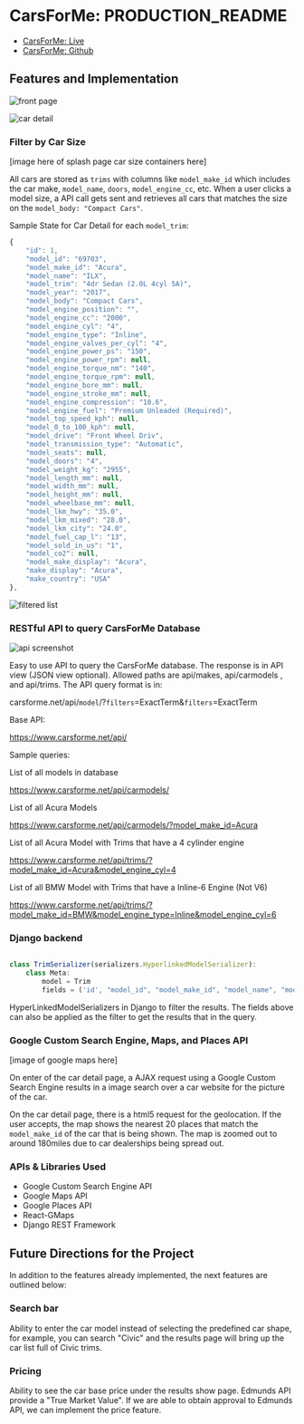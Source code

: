 # CarsForMe: PRODUCTION_README

- [CarsForMe: Live][live]
- [CarsForMe: Github][github]

[live]: http://www.CarsForMe.net
[github]: https://github.com/AkashSkySingh/CarsForMe

## Features and Implementation

![front page](https://res.cloudinary.com/nightstock/image/upload/s--0pya1wTr--/c_scale,h_340/v1491803044/splash_wyxvjq.png)

![car detail](https://res.cloudinary.com/nightstock/image/upload/s--o99XniOt--/v1491803044/cardetail_ombczh.png)

### Filter by Car Size

[image here of splash page car size containers here]

All cars are stored as `trims` with columns like `model_make_id` which includes the car make, `model_name`, `doors`, `model_engine_cc`, etc. When a user clicks a model size, a API call gets sent and retrieves all cars that matches the size on the `model_body: "Compact Cars"`.

Sample State for Car Detail for each `model_trim`:

```js
{
    "id": 1,
    "model_id": "69703",
    "model_make_id": "Acura",
    "model_name": "ILX",
    "model_trim": "4dr Sedan (2.0L 4cyl 5A)",
    "model_year": "2017",
    "model_body": "Compact Cars",
    "model_engine_position": "",
    "model_engine_cc": "2000",
    "model_engine_cyl": "4",
    "model_engine_type": "Inline",
    "model_engine_valves_per_cyl": "4",
    "model_engine_power_ps": "150",
    "model_engine_power_rpm": null,
    "model_engine_torque_nm": "140",
    "model_engine_torque_rpm": null,
    "model_engine_bore_mm": null,
    "model_engine_stroke_mm": null,
    "model_engine_compression": "10.6",
    "model_engine_fuel": "Premium Unleaded (Required)",
    "model_top_speed_kph": null,
    "model_0_to_100_kph": null,
    "model_drive": "Front Wheel Driv",
    "model_transmission_type": "Automatic",
    "model_seats": null,
    "model_doors": "4",
    "model_weight_kg": "2955",
    "model_length_mm": null,
    "model_width_mm": null,
    "model_height_mm": null,
    "model_wheelbase_mm": null,
    "model_lkm_hwy": "35.0",
    "model_lkm_mixed": "28.0",
    "model_lkm_city": "24.0",
    "model_fuel_cap_l": "13",
    "model_sold_in_us": "1",
    "model_co2": null,
    "model_make_display": "Acura",
    "make_display": "Acura",
    "make_country": "USA"
},  
```

![filtered list](https://res.cloudinary.com/nightstock/image/upload/s--zk8Kz5cz--/c_scale,h_340/v1491803044/carlist_xudn8k.png)

### RESTful API to query CarsForMe Database

![api screenshot](https://res.cloudinary.com/booklog/image/upload/c_scale,h_360/v1491799709/Screen_Shot_2017-04-09_at_9.44.26_PM_yepusu.png)

Easy to use API to query the CarsForMe database. The response is in API view (JSON view optional). Allowed paths are api/makes, api/carmodels , and api/trims. The API query format is in:

  carsforme.net/api/`model`/?`filters`=ExactTerm&`filters`=ExactTerm

Base API:

https://www.carsforme.net/api/

Sample queries:

List of all models in database

https://www.carsforme.net/api/carmodels/

List of all Acura Models

https://www.carsforme.net/api/carmodels/?model_make_id=Acura

List of all Acura Model with Trims that have a 4 cylinder engine

https://www.carsforme.net/api/trims/?model_make_id=Acura&model_engine_cyl=4

List of all BMW Model with Trims that have a Inline-6 Engine (Not V6)

https://www.carsforme.net/api/trims/?model_make_id=BMW&model_engine_type=Inline&model_engine_cyl=6


### Django backend
```js

class TrimSerializer(serializers.HyperlinkedModelSerializer):
    class Meta:
        model = Trim
        fields = ('id', "model_id", "model_make_id", "model_name", "model_trim", "model_year", "model_body", "model_engine_position", "model_engine_cc", "model_engine_cyl", "model_engine_type", "model_engine_valves_per_cyl", "model_engine_power_ps", "model_engine_power_rpm", "model_engine_torque_nm", "model_engine_torque_rpm", "model_engine_bore_mm", "model_engine_stroke_mm", "model_engine_compression", "model_engine_fuel", "model_top_speed_kph", "model_0_to_100_kph", "model_drive", "model_transmission_type", "model_seats", "model_doors", "model_weight_kg", "model_length_mm", "model_width_mm", "model_height_mm", "model_wheelbase_mm", "model_lkm_hwy", "model_lkm_mixed", "model_lkm_city", "model_fuel_cap_l", "model_sold_in_us", "model_co2", "model_make_display", "make_display", "make_country")
```


HyperLinkedModelSerializers in Django to filter the results. The fields above can also be applied as the filter to get the results that in the query.


### Google Custom Search Engine, Maps, and Places API

[image of google maps here]

On enter of the car detail page, a AJAX request using a Google Custom Search Engine results in a image search over a car website for the picture of the car.

On the car detail page, there is a html5 request for the geolocation. If the user accepts, the map shows the nearest 20 places that match the `model_make_id` of the car that is being shown. The map is zoomed out to around 180miles due to car dealerships being spread out.


### APIs & Libraries Used
- Google Custom Search Engine API
- Google Maps API
- Google Places API
- React-GMaps
- Django REST Framework



## Future Directions for the Project

In addition to the features already implemented, the next features are
outlined below:


### Search bar
Ability to enter the car model instead of selecting the predefined car shape,
for example, you can search "Civic" and the results page will bring up the car list full of Civic trims.

### Pricing
Ability to see the car base price under the results show page. Edmunds API
provide a "True Market Value". If we are able to obtain approval to Edmunds API,
we can implement the price feature.
